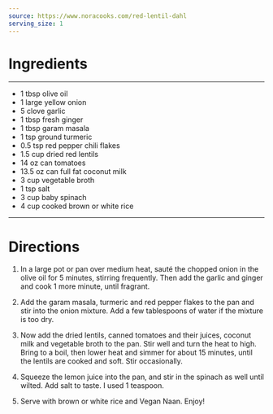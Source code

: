 ```yaml
---
source: https://www.noracooks.com/red-lentil-dahl
serving_size: 1
---
```

# Ingredients
---
- 1 tbsp olive oil
- 1 large yellow onion
- 5 clove garlic
- 1 tbsp fresh ginger
- 1 tbsp garam masala
- 1 tsp ground turmeric
- 0.5 tsp red pepper chili flakes
- 1.5 cup dried red lentils
- 14 oz can  tomatoes
- 13.5 oz can full fat coconut milk
- 3 cup vegetable broth
- 1 tsp salt
- 3 cup baby spinach
- 4 cup cooked brown or white rice
---

# Directions
1. In a large pot or pan over medium heat, sauté the chopped onion in the olive oil for 5 minutes, stirring frequently. Then add the garlic and ginger and cook 1 more minute, until fragrant.

2. Add the garam masala, turmeric and red pepper flakes to the pan and stir into the onion mixture. Add a few tablespoons of water if the mixture is too dry.

3. Now add the dried lentils, canned tomatoes and their juices, coconut milk and vegetable broth to the pan. Stir well and turn the heat to high. Bring to a boil, then lower heat and simmer for about 15 minutes, until the lentils are cooked and soft. Stir occasionally.

4. Squeeze the lemon juice into the pan, and stir in the spinach as well until wilted. Add salt to taste. I used 1 teaspoon.

5. Serve with brown or white rice and Vegan Naan. Enjoy!


